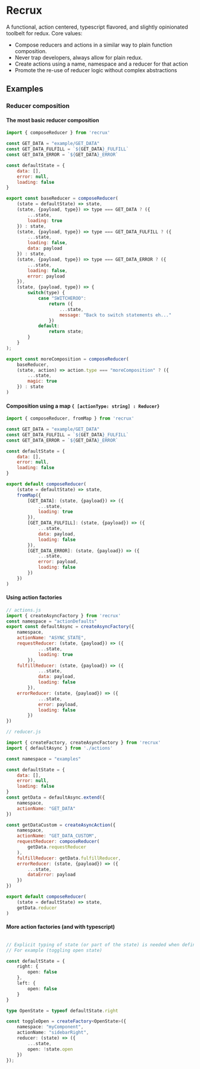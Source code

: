 # Recrux
A functional, action centered, typescript flavored, and slightly opinionated toolbelt for redux.
Core values:

- Compose reducers and actions in a similar way to plain function composition.
- Never trap developers, always allow for plain redux.
- Create actions using a name, namespace and a reducer for that action
- Promote the re-use of reducer logic without complex abstractions


## Examples
### Reducer composition
#### The most basic reducer composition
```javascript
import { composeReducer } from 'recrux'

const GET_DATA = "example/GET_DATA"
const GET_DATA_FULFILL = `${GET_DATA}_FULFILL`
const GET_DATA_ERROR = `${GET_DATA}_ERROR`

const defaultState = {
    data: [],
    error: null,
    loading: false
}

export const baseReducer = composeReducer(
    (state = defaultState) => state,
    (state, {payload, type}) => type === GET_DATA ? ({
        ...state,
        loading: true
    }) : state,
    (state, {payload, type}) => type === GET_DATA_FULFILL ? ({
        ...state,
        loading: false,
        data: payload
    }) : state,
    (state, {payload, type}) => type === GET_DATA_ERROR ? ({
        ...state,
        loading: false,
        error: payload
    }),
    (state, {payload, type}) => {
        switch(type) {
            case "SWITCHEROO":
                return ({
                    ...state,
                    message: "Back to switch statements eh..."
                })
            default:
                return state;
        }
    }
);

export const moreComposition = composeReducer(
    baseReducer,
    (state, action) => action.type === "moreComposition" ? ({
        ...state,
        magic: true
    }) : state
)

```

#### Composition using a map `{ [actionType: string] : Reducer}`
```javascript
import { composeReducer, fromMap } from 'recrux'

const GET_DATA = "example/GET_DATA"
const GET_DATA_FULFILL = `${GET_DATA}_FULFILL`
const GET_DATA_ERROR = `${GET_DATA}_ERROR`

const defaultState = {
    data: [],
    error: null,
    loading: false
}

export default composeReducer(
    (state = defaultState) => state,
    fromMap({
        [GET_DATA]: (state, {payload}) => ({
            ...state,
            loading: true
        }),
        [GET_DATA_FULFILL]: (state, {payload}) => ({
            ...state,
            data: payload,
            loading: false
        }),
        [GET_DATA_ERROR]: (state, {payload}) => ({
            ...state,
            error: payload,
            loading: false
        })
    })
)
```

#### Using action factories
```javascript
// actions.js
import { createAsyncFactory } from 'recrux'
const namespace = "actionDefaults"
export const defaultAsync = createAsyncFactory({
    namespace,
    actionName: "ASYNC_STATE",
    requestReducer: (state, {payload}) => ({
            ...state,
            loading: true
        }),
    fulfillReducer: (state, {payload}) => ({
            ...state,
            data: payload,
            loading: false
        }),
    errorReducer: (state, {payload}) => ({
            ...state,
            error: payload,
            loading: false
        })
})
```

```javascript
// reducer.js

import { createFactory, createAsyncFactory } from 'recrux'
import { defaultAsync } from './actions'

const namespace = "examples"

const defaultState = {
    data: [],
    error: null,
    loading: false
}
const getData = defaultAsync.extend({
    namespace,
    actionName: "GET_DATA"
})

const getDataCustom = createAsyncAction({
    namespace,
    actionName: "GET_DATA_CUSTOM",
    requestReducer: composeReducer(
        getData.requestReducer
    ),
    fulfillReducer: getData.fulfillReducer,
    errorReducer: (state, {payload}) => ({
        ...state,
        dataError: payload
    })
})

export default composeReducer(
    (state = defaultState) => state,
    getData.reducer
)
```


#### More action factories (and with typescript)
```typescript

// Explicit typing of state (or part of the state) is needed when defining an action on its own and you need to use properties within it.
// For example (toggling open state)

const defaultState = {
    right: {
        open: false
    },
    left: {
        open: false
    }
}

type OpenState = typeof defaultState.right

const toggleOpen = createFactory<OpenState>({
    namespace: "myComponent",
    actionName: "sidebarRight",
    reducer: (state) => ({
        ...state,
        open: !state.open
    })
});

```